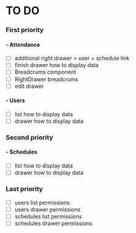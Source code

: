 # TO DO

### First priority

#### - Attendance

- [ ] additional right drawer > user + schedule link
- [ ] finish drawer how to display data
- [ ] Breadcrums component
- [ ] RightDrawer breadcrums
- [ ] edit drawer

#### - Users

- [ ] list how to display data
- [ ] drawer how to display data

### Second priority

#### - Schedules

- [ ] list how to display data
- [ ] drawer how to display data

### Last priority

- [ ] users list permissions
- [ ] users drawer permissions
- [ ] schedules list permissions
- [ ] schedules drawer permissions
